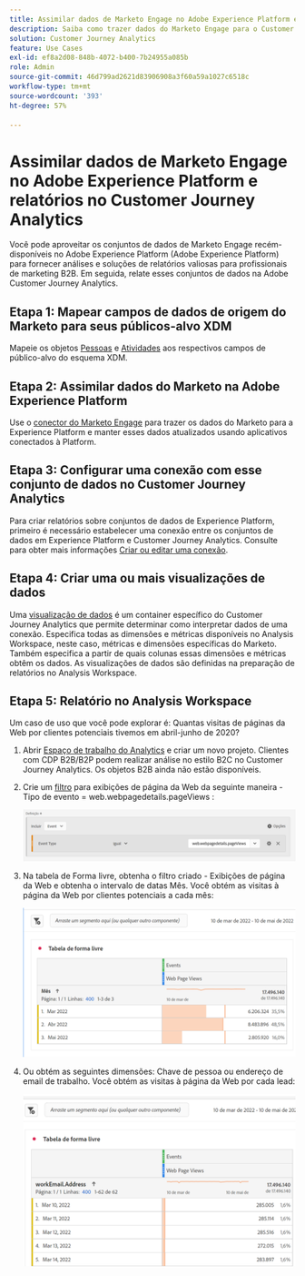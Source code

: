 ```yaml
---
title: Assimilar dados de Marketo Engage no Adobe Experience Platform e relatórios no Customer Journey Analytics
description: Saiba como trazer dados do Marketo Engage para o Customer Journey Analytics
solution: Customer Journey Analytics
feature: Use Cases
exl-id: ef8a2d08-848b-4072-b400-7b24955a085b
role: Admin
source-git-commit: 46d799ad2621d83906908a3f60a59a1027c6518c
workflow-type: tm+mt
source-wordcount: '393'
ht-degree: 57%

---
```


# Assimilar dados de Marketo Engage no Adobe Experience Platform e relatórios no Customer Journey Analytics

Você pode aproveitar os conjuntos de dados de Marketo Engage recém-disponíveis no Adobe Experience Platform (Adobe Experience Platform) para fornecer análises e soluções de relatórios valiosas para profissionais de marketing B2B. Em seguida, relate esses conjuntos de dados na Adobe Customer Journey Analytics.

## Etapa 1: Mapear campos de dados de origem do Marketo para seus públicos-alvo XDM

Mapeie os objetos [Pessoas](https://experienceleague.adobe.com/docs/experience-platform/sources/connectors/adobe-applications/mapping/marketo.html#persons) e [Atividades](https://experienceleague.adobe.com/docs/experience-platform/sources/connectors/adobe-applications/mapping/marketo.html#activities) aos respectivos campos de público-alvo do esquema XDM.

## Etapa 2: Assimilar dados do Marketo na Adobe Experience Platform

Use o [conector do Marketo Engage](https://experienceleague.adobe.com/docs/experience-platform/sources/connectors/adobe-applications/marketo/marketo.html) para trazer os dados do Marketo para a Experience Platform e manter esses dados atualizados usando aplicativos conectados à Platform.

## Etapa 3: Configurar uma conexão com esse conjunto de dados no Customer Journey Analytics

Para criar relatórios sobre conjuntos de dados de Experience Platform, primeiro é necessário estabelecer uma conexão entre os conjuntos de dados em Experience Platform e Customer Journey Analytics. Consulte para obter mais informações [Criar ou editar uma conexão](https://experienceleague.adobe.com/docs/analytics-platform/using/cja-connections/create-connection.html?lang=pt-BR).

## Etapa 4: Criar uma ou mais visualizações de dados

Uma [visualização de dados](/help/data-views/data-views.md) é um container específico do Customer Journey Analytics que permite determinar como interpretar dados de uma conexão. Especifica todas as dimensões e métricas disponíveis no Analysis Workspace, neste caso, métricas e dimensões específicas do Marketo. Também especifica a partir de quais colunas essas dimensões e métricas obtêm os dados. As visualizações de dados são definidas na preparação de relatórios no Analysis Workspace.

## Etapa 5: Relatório no Analysis Workspace

Um caso de uso que você pode explorar é: Quantas visitas de páginas da Web por clientes potenciais tivemos em abril-junho de 2020?

1. Abrir [Espaço de trabalho do Analytics](/help/analysis-workspace/home.md) e criar um novo projeto.
Clientes com CDP B2B/B2P podem realizar análise no estilo B2C no Customer Journey Analytics. Os objetos B2B ainda não estão disponíveis.

1. Crie um [filtro](/help/components/filters/create-filters.md) para exibições de página da Web da seguinte maneira - Tipo de evento = web.webpagedetails.pageViews :

   ![Janela Definição mostrando o tipo de evento e evento](../assets/marketo-filter.png)

1. Na tabela de Forma livre, obtenha o filtro criado - Exibições de página da Web e obtenha o intervalo de datas Mês. Você obtém as visitas à página da Web por clientes potenciais a cada mês:

   ![Tabela de forma livre mostrando eventos por mês.](../assets/marketo-freeform.png)

1. Ou obtém as seguintes dimensões: Chave de pessoa ou endereço de email de trabalho. Você obtém as visitas à página da Web por cada lead:

   ![Tabela de forma livre mostrando Eventos e workEmail.Address e Exibições de página da Web.](../assets/marketo-freeform2.png)
